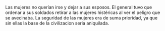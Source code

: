 
Las mujeres no querían irse y dejar a sus esposos.  El general tuvo que ordenar a 
sus soldados retirar a las mujeres histéricas al ver el peligro que se avecinaba. 
La seguridad de las mujeres era de suma prioridad, ya que sin ellas la base de la civilizacion seria aniquilada.



